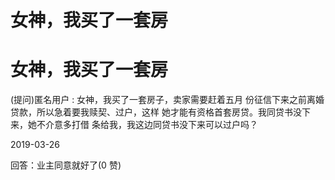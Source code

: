 # 女神，我买了一套房

# 女神，我买了一套房

(提问)匿名用户 : 女神，我买了一套房子，卖家需要赶着五月 份征信下来之前离婚贷款，所以急着要我赎契、过户，这样 她才能有资格首套房贷。我同贷书没下来，她不介意多打借 条给我，我这边同贷书没下来可以过户吗？

2019-03-26

回答：业主同意就好了(0 赞)